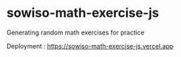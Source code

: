 # sowiso-math-exercise-js

Generating random math exercises for practice

Deployment : https://sowiso-math-exercise-js.vercel.app

